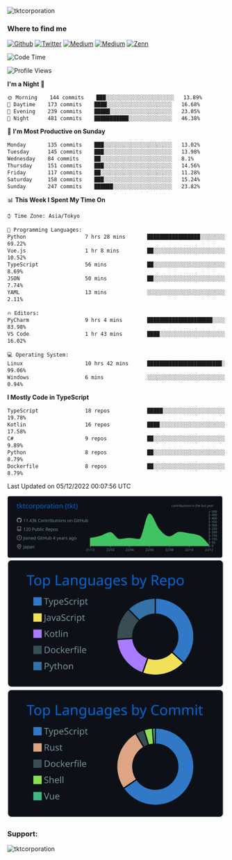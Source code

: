 <p align="left"> <img src="https://komarev.com/ghpvc/?username=tktcorporation&label=Profile%20views&color=0e75b6&style=flat" alt="tktcorporation" /> </p>

<h3>Where to find me</h3>
<p>
<a href="https://github.com/tktcorporation" target="_blank"><img alt="Github" src="https://img.shields.io/badge/GitHub-%2312100E.svg?&style=for-the-badge&logo=Github&logoColor=white" /></a>
<a href="https://twitter.com/tktcorporation" target="_blank"><img alt="Twitter" src="https://img.shields.io/badge/twitter-%231DA1F2.svg?&style=for-the-badge&logo=twitter&logoColor=white" /></a>
<a href="https://www.linkedin.com/in/tktcorporation" target="_blank"><img alt="Medium" src="https://img.shields.io/badge/linkdin-0a66c2.svg?&style=for-the-badge&logo=linkedin&logoColor=white" /></a>
<a href="https://qiita.com/tktcorporation" target="_blank"><img alt="Medium" src="https://img.shields.io/badge/qiita-55C500.svg?&style=for-the-badge&logo=qiita&logoColor=white" /></a>
<a href="https://zenn.dev/tktcorporation" target="_blank"><img alt="Zenn" src="https://img.shields.io/badge/Zenn-3EA8FF.svg?&style=for-the-badge&logo=Zenn&logoColor=white" /></a>
</p>
  
<!--START_SECTION:waka-->
![Code Time](http://img.shields.io/badge/Code%20Time-759%20hrs-blue)

![Profile Views](http://img.shields.io/badge/Profile%20Views-0-blue)

**I'm a Night 🦉** 

```text
🌞 Morning    144 commits    ███░░░░░░░░░░░░░░░░░░░░░░   13.89% 
🌆 Daytime    173 commits    ████░░░░░░░░░░░░░░░░░░░░░   16.68% 
🌃 Evening    239 commits    █████░░░░░░░░░░░░░░░░░░░░   23.05% 
🌙 Night      481 commits    ███████████░░░░░░░░░░░░░░   46.38%

```
📅 **I'm Most Productive on Sunday** 

```text
Monday       135 commits    ███░░░░░░░░░░░░░░░░░░░░░░   13.02% 
Tuesday      145 commits    ███░░░░░░░░░░░░░░░░░░░░░░   13.98% 
Wednesday    84 commits     ██░░░░░░░░░░░░░░░░░░░░░░░   8.1% 
Thursday     151 commits    ███░░░░░░░░░░░░░░░░░░░░░░   14.56% 
Friday       117 commits    ██░░░░░░░░░░░░░░░░░░░░░░░   11.28% 
Saturday     158 commits    ███░░░░░░░░░░░░░░░░░░░░░░   15.24% 
Sunday       247 commits    ██████░░░░░░░░░░░░░░░░░░░   23.82%

```


📊 **This Week I Spent My Time On** 

```text
⌚︎ Time Zone: Asia/Tokyo

💬 Programming Languages: 
Python                   7 hrs 28 mins       █████████████████░░░░░░░░   69.22% 
Vue.js                   1 hr 8 mins         ██░░░░░░░░░░░░░░░░░░░░░░░   10.52% 
TypeScript               56 mins             ██░░░░░░░░░░░░░░░░░░░░░░░   8.69% 
JSON                     50 mins             ██░░░░░░░░░░░░░░░░░░░░░░░   7.74% 
YAML                     13 mins             ░░░░░░░░░░░░░░░░░░░░░░░░░   2.11%

🔥 Editors: 
PyCharm                  9 hrs 4 mins        █████████████████████░░░░   83.98% 
VS Code                  1 hr 43 mins        ████░░░░░░░░░░░░░░░░░░░░░   16.02%

💻 Operating System: 
Linux                    10 hrs 42 mins      ████████████████████████░   99.06% 
Windows                  6 mins              ░░░░░░░░░░░░░░░░░░░░░░░░░   0.94%

```

**I Mostly Code in TypeScript** 

```text
TypeScript               18 repos            █████░░░░░░░░░░░░░░░░░░░░   19.78% 
Kotlin                   16 repos            ████░░░░░░░░░░░░░░░░░░░░░   17.58% 
C#                       9 repos             ██░░░░░░░░░░░░░░░░░░░░░░░   9.89% 
Python                   8 repos             ██░░░░░░░░░░░░░░░░░░░░░░░   8.79% 
Dockerfile               8 repos             ██░░░░░░░░░░░░░░░░░░░░░░░   8.79%

```



 Last Updated on 05/12/2022 00:07:56 UTC
<!--END_SECTION:waka-->

[![](https://raw.githubusercontent.com/tktcorporation/tktcorporation/master/profile-summary-card-output/github_dark/0-profile-details.svg)](https://github.com/vn7n24fzkq/github-profile-summary-cards)
[![](https://raw.githubusercontent.com/tktcorporation/tktcorporation/master/profile-summary-card-output/github_dark/1-repos-per-language.svg)](https://github.com/vn7n24fzkq/github-profile-summary-cards) [![](https://raw.githubusercontent.com/tktcorporation/tktcorporation/master/profile-summary-card-output/github_dark/2-most-commit-language.svg)](https://github.com/vn7n24fzkq/github-profile-summary-cards)

<h3 align="left">Support:</h3>
<p><a href="https://www.buymeacoffee.com/tktcorporation"> <img align="left" src="https://cdn.buymeacoffee.com/buttons/v2/default-yellow.png" height="50" width="210" alt="tktcorporation" /></a></p><br><br>
